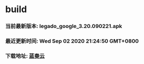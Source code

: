 # build

### 当前最新版本: legado_google_3.20.090221.apk
### 最近更新时间: Wed Sep 02 2020 21:24:50 GMT+0800
### 下载地址: [蓝奏云](https://wwa.lanzous.com/b0d8bblej)
